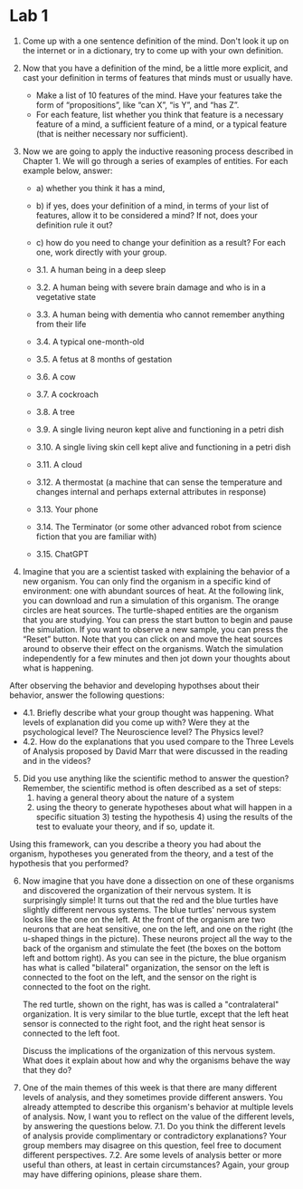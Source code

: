 # Lab 1


1. Come up with a one sentence definition of the mind. Don't look it up on the internet or in a dictionary, try to come up with your own definition.
  
2. Now that you have a definition of the mind, be a little more explicit, and cast your definition in terms of features that minds must or usually have.
   - Make a list of 10 features of the mind. Have your features take the form of “propositions”, like “can X”, “is Y”, and “has Z”.
   - For each feature, list whether you think that feature is a necessary feature of a mind, a sufficient feature of a mind, or a typical feature (that is neither necessary nor sufficient).
  
4. Now we are going to apply the inductive reasoning process described in Chapter 1. We will go through a series of examples of entities.
   For each example below, answer:
   - a) whether you think it has a mind,
   - b) if yes, does your definition of a mind, in terms of your list of features, allow it to be considered a mind? If not, does your definition rule it out?
   - c) how do you need to change your definition as a result? For each one, work directly with your group.
     
   - 3.1. A human being in a deep sleep
   - 3.2. A human being with severe brain damage and who is in a vegetative state
   - 3.3. A human being with dementia who cannot remember anything from their life
   - 3.4. A typical one-month-old
   - 3.5. A fetus at 8 months of gestation
   - 3.6. A cow
   - 3.7. A cockroach
   - 3.8. A tree
   - 3.9. A single living neuron kept alive and functioning in a petri dish
   - 3.10. A single living skin cell kept alive and functioning in a petri dish
   - 3.11. A cloud
   - 3.12. A thermostat (a machine that can sense the temperature and changes internal and perhaps external attributes in response)
   - 3.13. Your phone
   - 3.14. The Terminator (or some other advanced robot from science fiction that you are familiar with)
   - 3.15. ChatGPT
	
5. Imagine that you are a scientist tasked with explaining the behavior of a new organism.
   You can only find the organism in a specific kind of environment: one with abundant sources of heat.
   At the following link, you can download and run a simulation of this organism.
   The orange circles are heat sources. The turtle-shaped entities are the organism that you are studying.
   You can press the start button to begin and pause the simulation. If you want to observe a new sample, you can press the “Reset” button.
   Note that you can click on and move the heat sources around to observe their effect on the organisms.
   Watch the simulation independently for a few minutes and then jot down your thoughts about what is happening.

  After observing the behavior and developing hypothses about their behavior, answer the following questions:
  - 4.1.   Briefly describe what your group thought was happening. What levels of explanation did you come up with? 
          Were they at the psychological level? The Neuroscience level? The Physics level? 
  - 4.2.   How do the explanations that you used compare to the Three Levels of Analysis proposed by David Marr that were discussed in the reading and in the videos? 

5. Did you use anything like the scientific method to answer the question? Remember, the scientific method is often described as a set of steps:
   	1) having a general theory about the nature of a system
	2) using the theory to generate hypotheses about what will happen in a specific situation 
        3)  testing the hypothesis 
        4)  using the results of the test to evaluate your theory, and if so, update it. 
  
  Using this framework, can you describe a theory you had about the organism, hypotheses you generated from the theory, and a test of the hypothesis that you performed? 
 
6. Now imagine that you have done a dissection on one of these organisms and discovered the organization of their nervous system.
   It is surprisingly simple! It turns out that the red and the blue turtles have slightly different nervous systems.
   The blue turtles' nervous system looks like the one on the left. At the front of the organism are two neurons that are heat sensitive, one on the left,
   and one on the right (the u-shaped things in the picture). These neurons project all the way to the back of the organism and stimulate the feet
   (the boxes on the bottom left and bottom right). As you can see in the picture, the blue organism has what is called "bilateral" organization,
   the sensor on the left is connected to the foot on the left, and the sensor on the right is connected to the foot on the right.

   The red turtle, shown on the right, has was is called a "contralateral" organization.
   It is very similar to the blue turtle, except that the left heat sensor is connected to the right foot, and the right heat sensor is connected to the left foot.

   Discuss the implications of the organization of this nervous system. What does it explain about how and why the organisms behave the way that they do? 
 
7. One of the main themes of this week is that there are many different levels of analysis, and they sometimes provide different answers.
   You already attempted to describe this organism's behavior at multiple levels of analysis. Now, I want you to reflect on the value of the different levels, by answering the questions below.
   7.1. Do you think the different levels of analysis provide complimentary or contradictory explanations? Your group members may disagree on this question, feel free to document different perspectives.
   7.2. Are some levels of analysis better or more useful than others, at least in certain circumstances? Again, your group may have differing opinions, please share them. 
  
  
  
 
